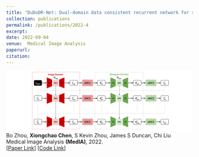 ```yaml
---
title: "DuDoDR-Net: Dual-domain data consistent recurrent network for simultaneous sparse view and metal artifact reduction in computed tomography"
collection: publications
permalink: /publications/2022-4
excerpt: 
date: 2022-09-04
venue:  Medical Image Analysis
paperurl:  
citation: 
---
```

![](../figures/2022-MedIA-Zhou.png)  
Bo Zhou, **Xiongchao Chen**, S Kevin Zhou, James S Duncan, Chi Liu  
Medical Image Analysis **(MedIA)**, 2022.  
[[Paper Link](https://www.sciencedirect.com/science/article/pii/S1361841521003340)]
[[Code Link](https://github.com/bbbbbbzhou/DuDoRNet)]  

